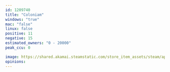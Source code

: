 ```yaml
---
id: 1209740
title: "Coloniam"
windows: "true"
mac: "false"
linux: false
positive: 11
negative: 15
estimated_owners: "0 - 20000"
peak_ccu: 0

image: https://shared.akamai.steamstatic.com/store_item_assets/steam/apps/1209740/header.jpg?t=1611715564
opinions:
---
```

